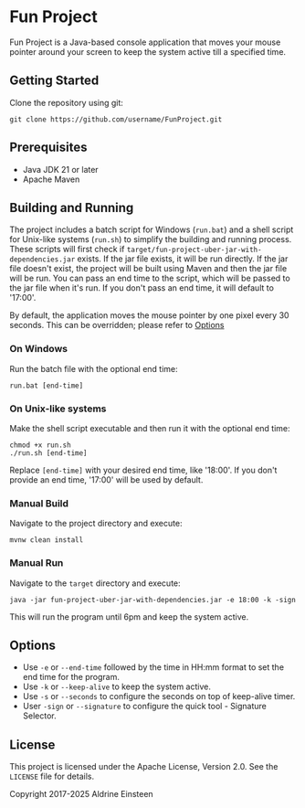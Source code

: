 # Fun Project

Fun Project is a Java-based console application that moves your mouse pointer around your screen to keep the system
active till a specified time.

## Getting Started

Clone the repository using git:

```shell
git clone https://github.com/username/FunProject.git
```

## Prerequisites

- Java JDK 21 or later
- Apache Maven

## Building and Running

The project includes a batch script for Windows (`run.bat`) and a shell script for Unix-like systems (`run.sh`) to
simplify the building and running process.
These scripts will first check if `target/fun-project-uber-jar-with-dependencies.jar` exists. If the jar file exists, it
will be run directly. If the jar file doesn't exist, the project will be built using Maven and then the jar file will be
run.
You can pass an end time to the script, which will be passed to the jar file when it's run. If you don't pass an end
time, it will default to '17:00'.

By default, the application moves the mouse pointer by one pixel every 30 seconds. This can be overridden; please refer
to [Options](#options)

### On Windows

Run the batch file with the optional end time:

```shell
run.bat [end-time]
```

### On Unix-like systems

Make the shell script executable and then run it with the optional end time:

```shell
chmod +x run.sh
./run.sh [end-time]
```

Replace `[end-time]` with your desired end time, like '18:00'. If you don't provide an end time, '17:00' will be used by
default.

### Manual Build

Navigate to the project directory and execute:

```shell
mvnw clean install
```

### Manual Run

Navigate to the `target` directory and execute:

```shell
java -jar fun-project-uber-jar-with-dependencies.jar -e 18:00 -k -sign
```

This will run the program until 6pm and keep the system active.

## Options

- Use `-e` or `--end-time` followed by the time in HH:mm format to set the end time for the program.
- Use `-k` or `--keep-alive` to keep the system active.
- Use `-s` or `--seconds` to configure the seconds on top of keep-alive timer.
- User `-sign` or `--signature` to configure the quick tool - Signature Selector.

## License

This project is licensed under the Apache License, Version 2.0. See the `LICENSE` file for details.

Copyright 2017-2025 Aldrine Einsteen